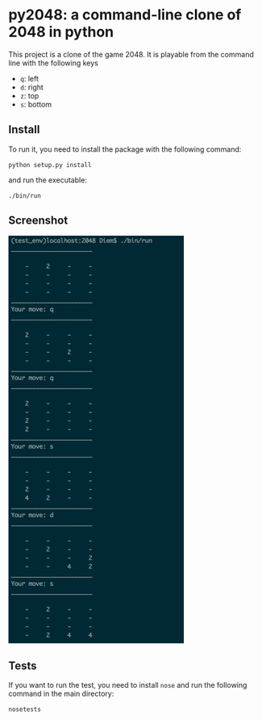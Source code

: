 # py2048: a command-line clone of 2048 in python

This project is a clone of the game 2048.
It is playable from the command line with the following keys 

* `q`: left
* `d`: right
* `z`: top
* `s`: bottom

## Install
To run it, you need to install the package with the following command:

    python setup.py install

and run the executable:

    ./bin/run

## Screenshot
![](https://github.com/sebdiem/py2048/blob/master/screenshot.png)

## Tests
If you want to run the test, you need to install `nose` and run the following command in the main directory:

    nosetests

